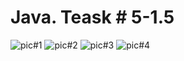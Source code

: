 # Java. Teask # 5-1.5
![pic#1](https://github.com/SemNik88/java-5-1.5/assets/142649558/9e4c4863-0773-4b1c-ad86-164c0213982b)
![pic#2](https://github.com/SemNik88/java-5-1.5/assets/142649558/0e99bb25-b816-4340-a3e2-d4ad2de07e89)
![pic#3](https://github.com/SemNik88/java-5-1.5/assets/142649558/758e75d2-8c0d-4c40-a204-b375309b0c9a)
![pic#4](https://github.com/SemNik88/java-5-1.5/assets/142649558/5e3a55f6-03d8-4f99-b216-df932bbf5cae)
